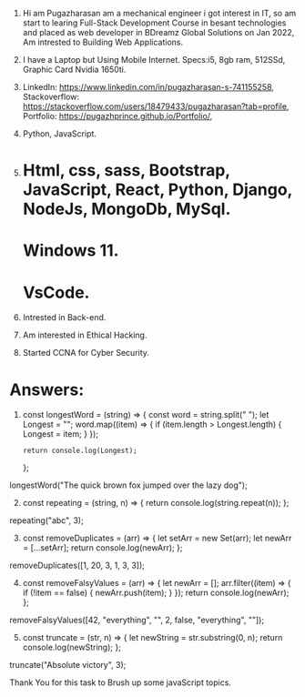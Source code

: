 1. Hi am Pugazharasan am a mechanical engineer i got interest in IT, so am start to learing Full-Stack Development Course in besant technologies and placed as web developer in BDreamz Global Solutions on Jan 2022, Am intrested to Building Web Applications.

2. I have a Laptop but Using Mobile Internet.
   Specs:i5, 8gb ram, 512SSd, Graphic Card Nvidia 1650ti.

3. LinkedIn: https://www.linkedin.com/in/pugazharasan-s-741155258,
   Stackoverflow: https://stackoverflow.com/users/18479433/pugazharasan?tab=profile,
   Portfolio: https://pugazhprince.github.io/Portfolio/,

4. Python, JavaScript.

5. # Html, css, sass, Bootstrap, JavaScript, React, Python, Django, NodeJs, MongoDb, MySql.

   # Windows 11.

   # VsCode.

6. Intrested in Back-end.

7. Am interested in Ethical Hacking.

8. Started CCNA for Cyber Security.

# Answers:

1.  const longestWord = (string) => {
    const word = string.split(" ");
    let Longest = "";
    word.map((item) => {
    if (item.length > Longest.length) {
    Longest = item;
    }
    });

        return console.log(Longest);

    };

longestWord("The quick brown fox jumped over the lazy dog");

2. const repeating = (string, n) => {
   return console.log(string.repeat(n));
   };

repeating("abc", 3);

3. const removeDuplicates = (arr) => {
   let setArr = new Set(arr);
   let newArr = [...setArr];
   return console.log(newArr);
   };

removeDuplicates([1, 20, 3, 1, 3, 3]);

4. const removeFalsyValues = (arr) => {
   let newArr = [];
   arr.filter((item) => {
   if (!item == false) {
   newArr.push(item);
   }
   });
   return console.log(newArr);
   };

removeFalsyValues([42, "everything", "", 2, false, "everything", ""]);

5. const truncate = (str, n) => {
   let newString = str.substring(0, n);
   return console.log(newString);
   };

truncate("Absolute victory", 3);

Thank You for this task to Brush up some javaScript topics.
